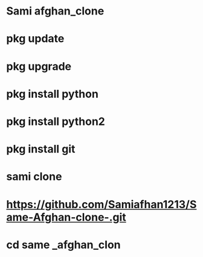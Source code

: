 # Sami afghan_clone
# pkg update
# pkg upgrade
# pkg install python
# pkg install python2
# pkg install git
# sami clone 
# https://github.com/Samiafhan1213/Same-Afghan-clone-.git
# cd same _afghan_clon
# 
